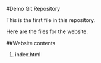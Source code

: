 #Demo Git Repository

This is the first file in this repository.

Here are the files for the website.

##Website contents
1. index.html




	